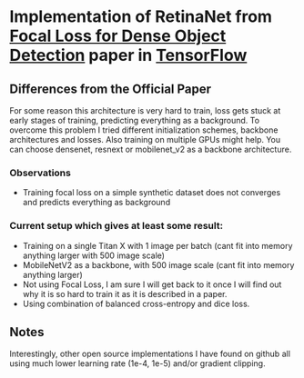 # Implementation of RetinaNet from [Focal Loss for Dense Object Detection](https://arxiv.org/abs/1708.02002) paper in [TensorFlow](https://www.tensorflow.org/)

## Differences from the Official Paper
For some reason this architecture is very hard to train, loss gets stuck at early stages of training, predicting everything as a background.
To overcome this problem I tried different initialization schemes, backbone architectures and losses. 
Also training on multiple GPUs might help.
You can choose densenet, resnext or mobilenet_v2 as a backbone architecture.

### Observations
* Training focal loss on a simple synthetic dataset does not converges and predicts everything as background

### Current setup which gives at least some result:
* Training on a single Titan X with 1 image per batch (cant fit into memory anything larger with 500 image scale)
* MobileNetV2 as a backbone, with 500 image scale (cant fit into memory anything larger)
* Not using Focal Loss, I am sure I will get back to it once I will find out why it is so hard to train it as it is described in a paper.
* Using combination of balanced cross-entropy and dice loss.

## Notes
Interestingly, other open source implementations I have found on github all using much lower learning rate (1e-4, 1e-5) and/or gradient clipping.
